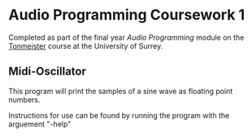 # Audio Programming Coursework 1
Completed as part of the final year *Audio Programming* module on the [Tonmeister](https://www.tonmeister.uk/) course at the University of Surrey.

## Midi-Oscillator

This program will print the samples of a sine wave as floating point numbers.

Instructions for use can be found by running the program with the arguement "-help"
